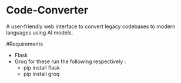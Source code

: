 # Code-Converter
A user-friendly web interface to convert legacy codebases to modern languages using AI models.

#Requirements
* Flask
* Groq
for these run the following respectively :
  * pip install flask
  * pip install groq
 
 
  
